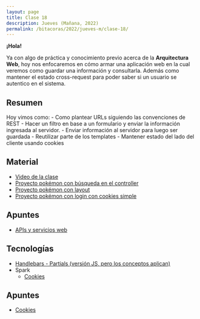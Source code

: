 ```yaml
---
layout: page
title: Clase 18
description: Jueves (Mañana, 2022)
permalink: /bitacoras/2022/jueves-m/clase-18/
---
```


**¡Hola!**

Ya con algo de práctica y conocimiento previo acerca de la __Arquitectura Web__, hoy nos enfocaremos en cómo armar una aplicación web en la cual veremos como guardar una información y consultarla. Además como mantener el estado cross-request para poder saber si un usuario se autentico en el sistema.

## Resumen

Hoy vimos como:
    - Como plantear URLs siguiendo las convenciones de REST
    - Hacer un filtro en base a un formulario y enviar la información ingresada al servidor.
    - Enviar información al servidor para luego ser guardada
    - Reutilizar parte de los templates
    - Mantener estado del lado del cliente usando cookies

## Material

- [Video de la clase](https://www.youtube.com/watch?v=AfQg16zBWwA)
- [Proyecto pokémon con búsqueda en el controller](https://github.com/dds-utn/spark-web-proof-of-concept/tree/pokemon-step-search)
- [Proyecto pokémon con layout](https://github.com/dds-utn/spark-web-proof-of-concept/tree/pokemon-layout)
- [Proyecto pokémon con login con cookies simple](https://github.com/dds-utn/spark-web-proof-of-concept/tree/pokemon-cookies)

## Apuntes
- [APIs y servicios web](https://docs.google.com/document/d/1Zn0caIulROTp471uIPuQ7SnszMwzaEQSoWmDP8UsmPM/edit#heading=h.p1y6axz6zmcn)

## Tecnologías

- [Handlebars - Partials (versión JS, pero los conceptos aplican)](https://handlebarsjs.com/guide/partials.html)
- Spark
  - [Cookies](https://sparkjava.com/documentation#cookies)

## Apuntes

- [Cookies](https://developer.mozilla.org/es/docs/Web/HTTP/Cookies)
